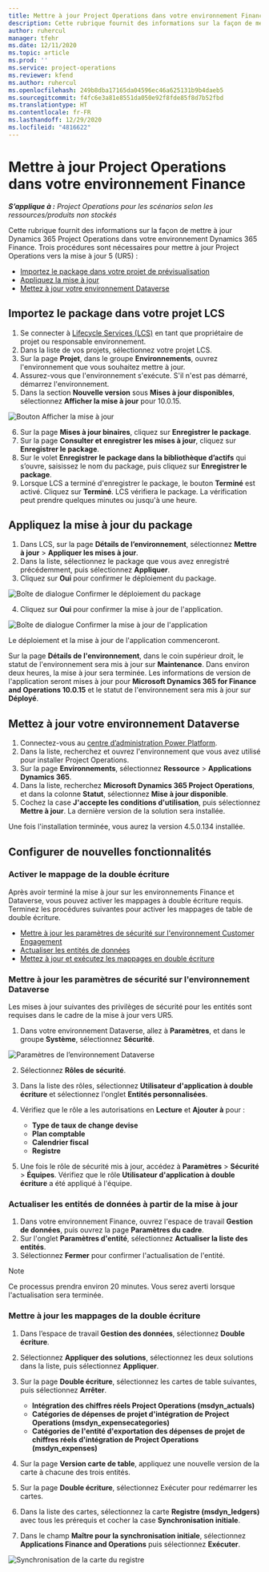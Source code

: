 ```yaml
---
title: Mettre à jour Project Operations dans votre environnement Finance
description: Cette rubrique fournit des informations sur la façon de mettre à jour Project Operations dans votre environnement Dynamics 365 Finance.
author: ruhercul
manager: tfehr
ms.date: 12/11/2020
ms.topic: article
ms.prod: ''
ms.service: project-operations
ms.reviewer: kfend
ms.author: ruhercul
ms.openlocfilehash: 249b8dba17165da04596ec46a625131b9b4daeb5
ms.sourcegitcommit: f4fc6e3a81e8551da050e92f8fde85f8d7b52fbd
ms.translationtype: HT
ms.contentlocale: fr-FR
ms.lasthandoff: 12/29/2020
ms.locfileid: "4816622"
---
```

# <a name="update-project-operations-in-your-finance-environment"></a>Mettre à jour Project Operations dans votre environnement Finance

_**S’applique à :** Project Operations pour les scénarios selon les ressources/produits non stockés_


Cette rubrique fournit des informations sur la façon de mettre à jour Dynamics 365 Project Operations dans votre environnement Dynamics 365 Finance. Trois procédures sont nécessaires pour mettre à jour Project Operations vers la mise à jour 5 (UR5) :

- [Importez le package dans votre projet de prévisualisation](#import)
- [Appliquez la mise à jour](#apply)
- [Mettez à jour votre environnement Dataverse](#update)

## <a name="import-the-package-into-your-lcs-project"></a><a name="import"></a>Importez le package dans votre projet LCS

1. Se connecter à [Lifecycle Services (LCS)](https://lcs.dynamics.com/) en tant que propriétaire de projet ou responsable environnement.
2. Dans la liste de vos projets, sélectionnez votre projet LCS.
3. Sur la page **Projet**, dans le groupe **Environnements**, ouvrez l'environnement que vous souhaitez mettre à jour.
4. Assurez-vous que l'environnement s'exécute. S'il n'est pas démarré, démarrez l'environnement.
5. Dans la section **Nouvelle version** sous **Mises à jour disponibles**, sélectionnez **Afficher la mise à jour** pour 10.0.15.

![Bouton Afficher la mise à jour](media/view-update.png)

6. Sur la page **Mises à jour binaires**, cliquez sur **Enregistrer le package**.
7. Sur la page **Consulter et enregistrer les mises à jour**, cliquez sur **Enregistrer le package**.
8. Sur le volet **Enregistrer le package dans la bibliothèque d’actifs** qui s’ouvre, saisissez le nom du package, puis cliquez sur **Enregistrer le package**.
9. Lorsque LCS a terminé d'enregistrer le package, le bouton **Terminé** est activé. Cliquez sur **Terminé**. LCS vérifiera le package. La vérification peut prendre quelques minutes ou jusqu'à une heure.


## <a name="apply-the-package-update"></a><a name="apply"></a>Appliquez la mise à jour du package

1. Dans LCS, sur la page **Détails de l’environnement**, sélectionnez **Mettre à jour** > **Appliquer les mises à jour**.
2. Dans la liste, sélectionnez le package que vous avez enregistré précédemment, puis sélectionnez **Appliquer**.
3. Cliquez sur **Oui** pour confirmer le déploiement du package.

![Boîte de dialogue Confirmer le déploiement du package](media/confirm-package-deployment.png)

4. Cliquez sur **Oui** pour confirmer la mise à jour de l'application.

![Boîte de dialogue Confirmer la mise à jour de l'application](media/confirm-application-update.png)

Le déploiement et la mise à jour de l'application commenceront. 

Sur la page **Détails de l'environnement**, dans le coin supérieur droit, le statut de l'environnement sera mis à jour sur **Maintenance**. Dans environ deux heures, la mise à jour sera terminée. Les informations de version de l'application seront mises à jour pour **Microsoft Dynamics 365 for Finance and Operations 10.0.15** et le statut de l'environnement sera mis à jour sur **Déployé**.


## <a name="update-your-dataverse-environment"></a><a name="update"></a>Mettez à jour votre environnement Dataverse

1. Connectez-vous au [centre d’administration Power Platform](https://admin.powerplatform.com/).
2. Dans la liste, recherchez et ouvrez l'environnement que vous avez utilisé pour installer Project Operations.
3. Sur la page **Environnements**, sélectionnez **Ressource** > **Applications Dynamics 365**.
4. Dans la liste, recherchez **Microsoft Dynamics 365 Project Operations**, et dans la colonne **Statut**, sélectionnez **Mise à jour disponible**.
5. Cochez la case **J'accepte les conditions d'utilisation**, puis sélectionnez **Mettre à jour**. La dernière version de la solution sera installée.

Une fois l'installation terminée, vous aurez la version 4.5.0.134 installée.

## <a name="configure-new-features"></a>Configurer de nouvelles fonctionnalités

### <a name="enable-dual-write-mapping"></a>Activer le mappage de la double écriture

Après avoir terminé la mise à jour sur les environnements Finance et Dataverse, vous pouvez activer les mappages à double écriture requis. Terminez les procédures suivantes pour activer les mappages de table de double écriture.

- [Mettre à jour les paramètres de sécurité sur l'environnement Customer Engagement](#security)
- [Actualiser les entités de données](#refresh)
- [Mettez à jour et exécutez les mappages en double écriture](#run)

### <a name="update-security-settings-on-the-dataverse-environment"></a><a name="security"></a>Mettre à jour les paramètres de sécurité sur l'environnement Dataverse

Les mises à jour suivantes des privilèges de sécurité pour les entités sont requises dans le cadre de la mise à jour vers UR5.

1. Dans votre environnement Dataverse, allez à **Paramètres**, et dans le groupe **Système**, sélectionnez **Sécurité**.

![Paramètres de l’environnement Dataverse](media/Picture21.png)

2. Sélectionnez **Rôles de sécurité**.
3. Dans la liste des rôles, sélectionnez **Utilisateur d'application à double écriture** et sélectionnez l'onglet **Entités personnalisées**. 
4. Vérifiez que le rôle a les autorisations en **Lecture** et **Ajouter à** pour :

      - **Type de taux de change devise**
      - **Plan comptable** 
      - **Calendrier fiscal** 
      - **Registre**

5. Une fois le rôle de sécurité mis à jour, accédez à **Paramètres** > **Sécurité** > **Équipes**. Vérifiez que le rôle **Utilisateur d'application à double écriture** a été appliqué à l'équipe. 

### <a name="refresh-data-entities-from-the-update"></a><a name="refresh"></a>Actualiser les entités de données à partir de la mise à jour

1. Dans votre environnement Finance, ouvrez l'espace de travail **Gestion de données**, puis ouvrez la page **Paramètres du cadre**.
2. Sur l'onglet **Paramètres d'entité**, sélectionnez **Actualiser la liste des entités**.
3. Sélectionnez **Fermer** pour confirmer l'actualisation de l'entité.

 > [!NOTE]
 > Ce processus prendra environ 20 minutes. Vous serez averti lorsque l'actualisation sera terminée.

### <a name="update-dual-write-mappings"></a><a name="run"></a>Mettre à jour les mappages de la double écriture

1. Dans l’espace de travail **Gestion des données**, sélectionnez **Double écriture**.
2. Sélectionnez **Appliquer des solutions**, sélectionnez les deux solutions dans la liste, puis sélectionnez **Appliquer**.
3. Sur la page **Double écriture**, sélectionnez les cartes de table suivantes, puis sélectionnez **Arrêter**.

    - **Intégration des chiffres réels Project Operations (msdyn_actuals)**
    - **Catégories de dépenses de projet d'intégration de Project Operations (msdyn_expensecategories)**
    - **Catégories de l'entité d'exportation des dépenses de projet de chiffres réels d'intégration de Project Operations (msdyn_expenses)**

4. Sur la page **Version carte de table**, appliquez une nouvelle version de la carte à chacune des trois entités.
5. Sur la page **Double écriture**, sélectionnez Exécuter pour redémarrer les cartes.
6. Dans la liste des cartes, sélectionnez la carte **Registre (msdyn_ledgers)** avec tous les prérequis et cocher la case **Synchronisation initiale**. 
7. Dans le champ **Maître pour la synchronisation initiale**, sélectionnez **Applications Finance and Operations** puis sélectionnez **Exécuter**.
 
 ![Synchronisation de la carte du registre](media/DW6.png)
 

